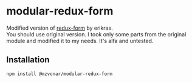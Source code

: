 modular-redux-form
=========

Modified version of [redux-form](https://github.com/erikras/redux-form) by erikras.  
You should use original version. I took only some parts from the original module and modified it to my needs. It's alfa and untested.

## Installation

  `npm install @mzvonar/modular-redux-form`